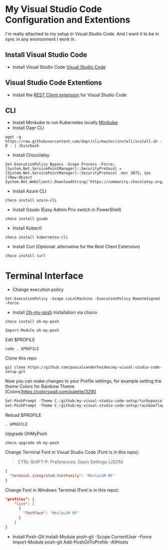# My Visual Studio Code Configuration and Extentions
I'm really attached to my setup in Visual Studio Code. And I want it to be in sync in any environment I work in.
                                                                               
## Install Visual Studio Code
* Install Visual Studio Code [Visual Studio Code](https://code.visualstudio.com/download)

## Visual Studio Code Extentions
* Install the [REST Client extension](https://marketplace.visualstudio.com/items?itemName=humao.rest-client) for Visual Studio Code

## CLI 
* Install Minikube to run Kubernetes locally [Minikube](https://minikube.sigs.k8s.io/docs/start/)
* Install Dapr CLI
```
wget -q https://raw.githubusercontent.com/dapr/cli/master/install/install.sh -O - | /bin/bash
```
* Install Chocolatey
```
Set-ExecutionPolicy Bypass -Scope Process -Force; [System.Net.ServicePointManager]::SecurityProtocol = [System.Net.ServicePointManager]::SecurityProtocol -bor 3072; iex ((New-Object System.Net.WebClient).DownloadString('https://community.chocolatey.org/install.ps1’))
```
* Install Azure CLI
```
choco install azure-cli
```
* Install Gsudo (Easy Admin Priv switch in PowerShell) 
```
choco install gsudo
```
* Install Kubectl
```
choco install kubernetes-cli
```
* Install Curl (Optional: alternative for the Rest Client Extension)
```
choco install curl
```

# Terminal Interface
* Change execution policy
```
Set-ExecutionPolicy -Scope LocalMachine -ExecutionPolicy RemoteSigned -Force
```
* Install [Oh-my-posh](https://ohmyposh.dev/)
Installation via choco
```
choco install oh-my-posh
```
```
Import-Module oh-my-posh
```
Edit $PROFILE
```
code . $PROFILE
```
Clone this repo
```
git clone https://github.com/pascalvanderheiden/my-visual-studio-code-setup.git
```
Now you can make changes to your Profile settings, for example setting the theme
Colors for Rainbow Theme [Colors]https://colorswall.com/palette/3290
```ps1
Set-PoshPrompt -Theme C:/github/my-visual-studio-code-setup/turbopascal.omp.json
Set-PoshPrompt -Theme C:/github/my-visual-studio-code-setup/rainbowflag.omp.json
```
Reload $PROFILE
```
. $PROFILE
```
Upgrade OhMyPosh
```
choco upgrade oh-my-posh
```
Change Terminal Font in Visual Studio Code (Font is in this repo):
> CTRL-SHIFT-P: Preferences: Open Settings (JSON)
```json
{
  "terminal.integrated.fontFamily": "MesloLGM NF"
}
```

Change Font in Windows Terminal (Font is in this repo):
```json
"profiles": {
    "list": [
      {
        "fontFace": "MesloLGM NF"
      }
    ]
}
```
* Install Posh-GIt
Install-Module posh-git -Scope CurrentUser -Force
Import-Module posh-git
Add-PoshGitToProfile -AllHosts